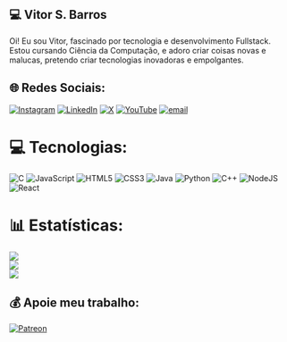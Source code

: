 ## 💻 Vitor S. Barros
Oi! Eu sou Vitor, fascinado por tecnologia e desenvolvimento Fullstack. Estou cursando Ciência da Computação, e adoro criar coisas novas e malucas, pretendo criar tecnologias inovadoras e empolgantes.

## 🌐 Redes Sociais:
[![Instagram](https://img.shields.io/badge/Instagram-%23E4405F.svg?logo=Instagram&logoColor=white)](https://instagram.com/vitordsbarros/) [![LinkedIn](https://img.shields.io/badge/LinkedIn-%230077B5.svg?logo=linkedin&logoColor=white)](https://linkedin.com/in/vitordsbarros) [![X](https://img.shields.io/badge/X-black.svg?logo=X&logoColor=white)](https://x.com/Vitordsbarros) [![YouTube](https://img.shields.io/badge/YouTube-%23FF0000.svg?logo=YouTube&logoColor=white)](https://youtube.com/@Vitordsbarros) [![email](https://img.shields.io/badge/Email-D14836?logo=gmail&logoColor=white)](mailto:contatovitorsbarros@gmail.com) 

# 💻 Tecnologias:
![C](https://img.shields.io/badge/c-%2300599C.svg?style=for-the-badge&logo=c&logoColor=white) ![JavaScript](https://img.shields.io/badge/javascript-%23323330.svg?style=for-the-badge&logo=javascript&logoColor=%23F7DF1E) ![HTML5](https://img.shields.io/badge/html5-%23E34F26.svg?style=for-the-badge&logo=html5&logoColor=white) ![CSS3](https://img.shields.io/badge/css3-%231572B6.svg?style=for-the-badge&logo=css3&logoColor=white) ![Java](https://img.shields.io/badge/java-%23ED8B00.svg?style=for-the-badge&logo=openjdk&logoColor=white) ![Python](https://img.shields.io/badge/python-3670A0?style=for-the-badge&logo=python&logoColor=ffdd54) ![C++](https://img.shields.io/badge/c++-%2300599C.svg?style=for-the-badge&logo=c%2B%2B&logoColor=white) ![NodeJS](https://img.shields.io/badge/node.js-6DA55F?style=for-the-badge&logo=node.js&logoColor=white) ![React](https://img.shields.io/badge/react-%2320232a.svg?style=for-the-badge&logo=react&logoColor=%2361DAFB)

# 📊 Estatísticas:
![](https://github-readme-stats.vercel.app/api?username=vitordsbarros&theme=dark&hide_border=false&include_all_commits=false&count_private=false)<br/>
![](https://nirzak-streak-stats.vercel.app/?user=vitordsbarros&theme=dark&hide_border=false)<br/>
![](https://github-readme-stats.vercel.app/api/top-langs/?username=vitordsbarros&theme=dark&hide_border=false&include_all_commits=false&count_private=false&layout=compact)

## 💰 Apoie meu trabalho:
[![Patreon](https://img.shields.io/badge/Patreon-F96854?style=for-the-badge&logo=patreon&logoColor=white)](https://patreon.com/vitordsbarros) 
